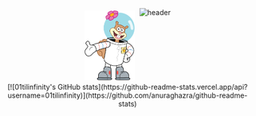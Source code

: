 <div align="center" style="display: flex; align-items: center; justify-content: center;">
  <img src="./sandy-cheeks-seeklogo.svg" alt="Sandy Cheeks Logo" width="100" style="margin-right: 10px;" />
  <img src="https://capsule-render.vercel.app/api?type=waving&color=9AC8CD&text=Sandy's%20Github&height=200&animation=fadeIn&fontColor=003C43" alt="header" height="150" />
</div>
<div align="center">
[![01tilinfinity's GitHub stats](https://github-readme-stats.vercel.app/api?username=01tilinfinity)](https://github.com/anuraghazra/github-readme-stats)
</div>
